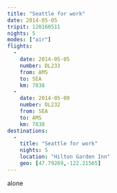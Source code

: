 ```yaml
---
title: "Seattle for work"
date: 2014-05-05
tripit: 120160511
nights: 5
modes: ["air"]
flights:
  -
    date: 2014-05-05
    number: DL233
    from: AMS
    to: SEA
    km: 7838
  -
    date: 2014-05-09
    number: DL232
    from: SEA
    to: AMS
    km: 7838
destinations:
  -
    title: "Seattle for work"
    nights: 5
    location: "Hilton Garden Inn"
    geo: [47.79269,-122.21565]
---
```


alone
